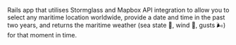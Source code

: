 Rails app that utilises Stormglass and Mapbox API integration to allow you to select any maritime location worldwide, provide a date and time in the past two years, and returns the maritime weather (sea state 🌊, wind 💨, gusts 🌬) for that moment in time.
